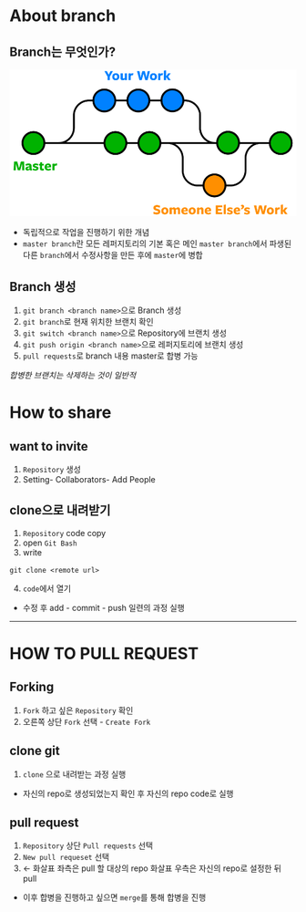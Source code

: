 # About branch

## Branch는 무엇인가?

![Alt text](branch.png)

- 독립적으로 작업을 진행하기 위한 개념
- `master branch`란 모든 레퍼지토리의 기본 혹은 메인
`master branch`에서 파생된 다른 `branch`에서 수정사항을 만든 후에 `master`에 병합

## Branch 생성
1. `git branch <branch name>`으로 Branch 생성
2. `git branch`로 현재 위치한 브랜치 확인
3. `git switch <branch name>`으로 Repository에 브랜치 생성
4. `git push origin <branch name>`으로 레퍼지토리에 브랜치 생성
5. `pull requests`로 branch 내용 master로 합병 가능

*합병한 브랜치는 삭제하는 것이 일반적*


# How to share

## want to invite

1. `Repository` 생성
2. Setting- Collaborators- Add People

## clone으로 내려받기
1. `Repository` code copy
2. open `Git Bash`
3. write
```shell
git clone <remote url>
```
4. `code`에서 열기

- 수정 후 add - commit - push 일련의 과정 실행


---
# HOW TO PULL REQUEST

## Forking

1. `Fork` 하고 싶은 `Repository` 확인
2. 오른쪽 상단 `Fork` 선택 - `Create Fork`


## clone git
1. `clone` 으로 내려받는 과정 실행
- 자신의 repo로 생성되었는지 확인 후 자신의 repo code로 실행

## pull request
1. `Repository` 상단 `Pull requests` 선택
2. `New pull requeset` 선택
3. ← 화살표 좌측은 pull 할 대상의 repo
화살표 우측은 자신의 repo로 설정한 뒤 pull

- 이후 합병을 진행하고 싶으면 `merge`를 통해 합병을 진행